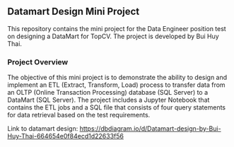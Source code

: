 ## Datamart Design Mini Project

This repository contains the mini project for the Data Engineer position test on designing a DataMart for TopCV. The project is developed by Bui Huy Thai.

### Project Overview

The objective of this mini project is to demonstrate the ability to design and implement an ETL (Extract, Transform, Load) process to transfer data from an OLTP (Online Transaction Processing) database (SQL Server) to a DataMart (SQL Server). The project includes a Jupyter Notebook that contains the ETL jobs and a SQL file that consists of four query statements for data retrieval based on the test requirements.

Link to datamart design: https://dbdiagram.io/d/Datamart-design-by-Bui-Huy-Thai-664654e0f84ecd1d22633f56
